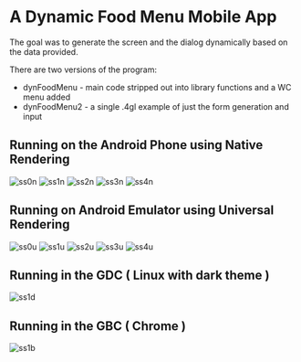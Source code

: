 # A Dynamic Food Menu Mobile App

The goal was to generate the screen and the dialog dynamically based on the data provided.

There are two versions of the program:
* dynFoodMenu - main code stripped out into library functions and a WC menu added
* dynFoodMenu2 - a single .4gl example of just the form generation and input

## Running on the Android Phone using Native Rendering
![ss0n](https://github.com/neilm-fourjs/dynFoodMenu/raw/master/screenshots/ss0nat.png "SS0NAT")
![ss1n](https://github.com/neilm-fourjs/dynFoodMenu/raw/master/screenshots/ss1nat.png "SS1NAT")
![ss2n](https://github.com/neilm-fourjs/dynFoodMenu/raw/master/screenshots/ss2nat.png "SS2NAT")
![ss3n](https://github.com/neilm-fourjs/dynFoodMenu/raw/master/screenshots/ss3nat.png "SS3NAT")
![ss4n](https://github.com/neilm-fourjs/dynFoodMenu/raw/master/screenshots/ss4nat.png "SS4NAT")

## Running on Android Emulator using Universal Rendering
![ss0u](https://github.com/neilm-fourjs/dynFoodMenu/raw/master/screenshots/ss0ur.png "SS0UA")
![ss1u](https://github.com/neilm-fourjs/dynFoodMenu/raw/master/screenshots/ss1ur.png "SS1UA")
![ss2u](https://github.com/neilm-fourjs/dynFoodMenu/raw/master/screenshots/ss2ur.png "SS2UA")
![ss3u](https://github.com/neilm-fourjs/dynFoodMenu/raw/master/screenshots/ss3ur.png "SS3UA")
![ss4u](https://github.com/neilm-fourjs/dynFoodMenu/raw/master/screenshots/ss4ur.png "SS4UA")

## Running in the GDC ( Linux with dark theme )
![ss1d](https://github.com/neilm-fourjs/dynFoodMenu/raw/master/screenshots/ss1gdc.png "SS1D")

## Running in the GBC ( Chrome )
![ss1b](https://github.com/neilm-fourjs/dynFoodMenu/raw/master/screenshots/ss1gbc.png "SS1B")
